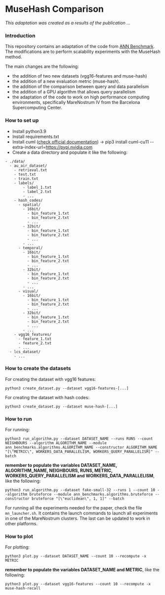 # MuseHash Comparison
_This adaptation was created as a results of the publication ..._

### Introduction
This repository contains an adaptation of the code from [ANN Benchmark](http://github.com/erikbern/ann-benchmarks/). The modifications are to perform scalability experiments with the MuseHash method.

The main changes are the following:
- the addition of two new datasets (vgg16-features and muse-hash)
- the addition of a new evaluation metric (muse-hash).
- the addition of the comparison between query and data parallelism
- the addition of a GPU algorithm that allows query parallelism
- the adaptation of the code to work on high performance computing environments, specifically MareNostrum IV from the Barcelona Supercomputing Center.

### How to set up
- Install python3.9
- Install requirements.txt
- Install cuml ([check official documentation](https://docs.rapids.ai/install#selector)) -> pip3 install cuml-cu11 --extra-index-url=https://pypi.nvidia.com 
- Create a data directory and populate it like the following:
```
- ./data/
  - au_air_dataset/
    - retrieval.txt
    - test.txt
    - train.txt
    - labels/
        - label_1.txt
        - label_2.txt
        - ...
    - hash_codes/
      - spatial/
        - 16bit/
          - bin_feature_1.txt
          - bin_feature_2.txt
          - ...
        - 32bit/
          - bin_feature_1.txt
          - bin_feature_2.txt
          - ...
        - ...
      - temporal/
        - 16bit/
          - bin_feature_1.txt
          - bin_feature_2.txt
          - ...
        - 32bit/
          - bin_feature_1.txt
          - bin_feature_2.txt
          - ...
        - ...
      - visual/
        - 16bit/
          - bin_feature_1.txt
          - bin_feature_2.txt
          - ...
        - 32bit/
          - bin_feature_1.txt
          - bin_feature_2.txt
          - ...
        - ...
    - vgg16_features/
      - feature_1.txt
      - feature_2.txt
      - ...
  - lcs_dataset/
    - ...
```

### How to create the datasets
For creating the dataset with vgg16 features:
```
python3 create_dataset.py --dataset vgg16-features-[...]
```

For creating the dataset with hash codes:
```
python3 create_dataset.py --dataset muse-hash-[...]
```

### How to run
For running:
```
python3 run_algorithm.py --dataset DATASET_NAME --runs RUNS --count NEIGHBOURS --algorithm ALGORITHM_NAME --module ann_benchmarks.algorithms.ALGORITHM_NAME --constructor ALGORITHM_NAME "[\"METRIC\", WORKERS_DATA_PARALLELISM, WORKERS_QUERY_PARALLELISM]" --batch
```
**remember to populate the variables DATASET_NAME, ALGORITHM_NAME, NEIGHBOURS, RUNS, METRIC, WORKERS_QUERY_PARALLELISM and WORKERS_DATA_PARALLELISM**, like the following:
```
python3 run_algorithm.py --dataset fake-small-32 --runs 1 --count 10 --algorithm bruteforce --module ann_benchmarks.algorithms.bruteforce --constructor bruteforce "[\"euclidean\", 1, 1]" --batch
```

For running all the experiments needed for the paper, check the file `mn_launcher.sh`. It contains the launch commands to launch all experiments in one of the MareNostrum clusters. The last can be updated to work in other platforms.

### How to plot
For plotting:
```
python3 plot.py --dataset DATASET_NAME --count 10 --recompute -x METRIC
```
**remember to populate the variables DATASET_NAME and METRIC**, like the following:
```
python3 plot.py --dataset vgg16-features --count 10 --recompute -x muse-hash-recall
```